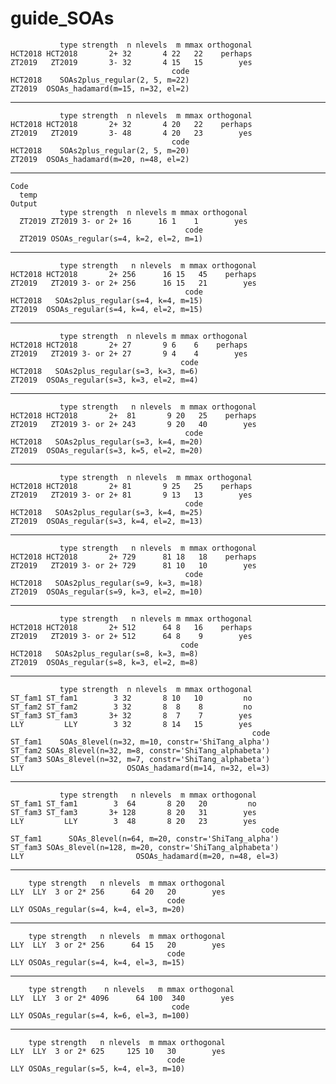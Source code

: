 # guide_SOAs

               type strength  n nlevels  m mmax orthogonal
    HCT2018 HCT2018       2+ 32       4 22   22    perhaps
    ZT2019   ZT2019       3- 32       4 15   15        yes
                                        code
    HCT2018    SOAs2plus_regular(2, 5, m=22)
    ZT2019  OSOAs_hadamard(m=15, n=32, el=2)

---

               type strength  n nlevels  m mmax orthogonal
    HCT2018 HCT2018       2+ 32       4 20   22    perhaps
    ZT2019   ZT2019       3- 48       4 20   23        yes
                                        code
    HCT2018    SOAs2plus_regular(2, 5, m=20)
    ZT2019  OSOAs_hadamard(m=20, n=48, el=2)

---

    Code
      temp
    Output
               type strength  n nlevels m mmax orthogonal
      ZT2019 ZT2019 3- or 2+ 16      16 1    1        yes
                                           code
      ZT2019 OSOAs_regular(s=4, k=2, el=2, m=1)

---

               type strength   n nlevels  m mmax orthogonal
    HCT2018 HCT2018       2+ 256      16 15   45    perhaps
    ZT2019   ZT2019 3- or 2+ 256      16 15   21        yes
                                           code
    HCT2018   SOAs2plus_regular(s=4, k=4, m=15)
    ZT2019  OSOAs_regular(s=4, k=4, el=2, m=15)

---

               type strength  n nlevels m mmax orthogonal
    HCT2018 HCT2018       2+ 27       9 6    6    perhaps
    ZT2019   ZT2019 3- or 2+ 27       9 4    4        yes
                                          code
    HCT2018   SOAs2plus_regular(s=3, k=3, m=6)
    ZT2019  OSOAs_regular(s=3, k=3, el=2, m=4)

---

               type strength   n nlevels  m mmax orthogonal
    HCT2018 HCT2018       2+  81       9 20   25    perhaps
    ZT2019   ZT2019 3- or 2+ 243       9 20   40        yes
                                           code
    HCT2018   SOAs2plus_regular(s=3, k=4, m=20)
    ZT2019  OSOAs_regular(s=3, k=5, el=2, m=20)

---

               type strength  n nlevels  m mmax orthogonal
    HCT2018 HCT2018       2+ 81       9 25   25    perhaps
    ZT2019   ZT2019 3- or 2+ 81       9 13   13        yes
                                           code
    HCT2018   SOAs2plus_regular(s=3, k=4, m=25)
    ZT2019  OSOAs_regular(s=3, k=4, el=2, m=13)

---

               type strength   n nlevels  m mmax orthogonal
    HCT2018 HCT2018       2+ 729      81 18   18    perhaps
    ZT2019   ZT2019 3- or 2+ 729      81 10   10        yes
                                           code
    HCT2018   SOAs2plus_regular(s=9, k=3, m=18)
    ZT2019  OSOAs_regular(s=9, k=3, el=2, m=10)

---

               type strength   n nlevels m mmax orthogonal
    HCT2018 HCT2018       2+ 512      64 8   16    perhaps
    ZT2019   ZT2019 3- or 2+ 512      64 8    9        yes
                                          code
    HCT2018   SOAs2plus_regular(s=8, k=3, m=8)
    ZT2019  OSOAs_regular(s=8, k=3, el=2, m=8)

---

               type strength  n nlevels  m mmax orthogonal
    ST_fam1 ST_fam1        3 32       8 10   10         no
    ST_fam2 ST_fam2        3 32       8  8    8         no
    ST_fam3 ST_fam3       3+ 32       8  7    7        yes
    LLY         LLY        3 32       8 14   15        yes
                                                          code
    ST_fam1    SOAs_8level(n=32, m=10, constr='ShiTang_alpha')
    ST_fam2 SOAs_8level(n=32, m=8, constr='ShiTang_alphabeta')
    ST_fam3 SOAs_8level(n=32, m=7, constr='ShiTang_alphabeta')
    LLY                       OSOAs_hadamard(m=14, n=32, el=3)

---

               type strength   n nlevels  m mmax orthogonal
    ST_fam1 ST_fam1        3  64       8 20   20         no
    ST_fam3 ST_fam3       3+ 128       8 20   31        yes
    LLY         LLY        3  48       8 20   23        yes
                                                            code
    ST_fam1      SOAs_8level(n=64, m=20, constr='ShiTang_alpha')
    ST_fam3 SOAs_8level(n=128, m=20, constr='ShiTang_alphabeta')
    LLY                         OSOAs_hadamard(m=20, n=48, el=3)

---

        type strength   n nlevels  m mmax orthogonal
    LLY  LLY  3 or 2* 256      64 20   20        yes
                                       code
    LLY OSOAs_regular(s=4, k=4, el=3, m=20)

---

        type strength   n nlevels  m mmax orthogonal
    LLY  LLY  3 or 2* 256      64 15   20        yes
                                       code
    LLY OSOAs_regular(s=4, k=4, el=3, m=15)

---

        type strength    n nlevels   m mmax orthogonal
    LLY  LLY  3 or 2* 4096      64 100  340        yes
                                        code
    LLY OSOAs_regular(s=4, k=6, el=3, m=100)

---

        type strength   n nlevels  m mmax orthogonal
    LLY  LLY  3 or 2* 625     125 10   30        yes
                                       code
    LLY OSOAs_regular(s=5, k=4, el=3, m=10)

